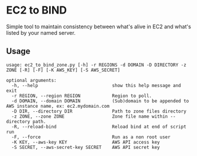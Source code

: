 # EC2 to BIND
Simple tool to maintain consistency between what's alive in EC2 and what's listed by your named server.

## Usage
    usage: ec2_to_bind_zone.py [-h] -r REGIONS -d DOMAIN -D DIRECTORY -z ZONE [-R] [-F] [-K AWS_KEY] [-S AWS_SECRET]

    optional arguments:
      -h, --help                            show this help message and exit
      -r REGION, --region REGION            Region to poll.
      -d DOMAIN, --domain DOMAIN            (Sub)domain to be appended to AWS instance name, ex: ec2.mydomain.com
      -D DIR, --directory DIR               Path to zone files directory
      -z ZONE, --zone ZONE                  Zone file name within --directory path.
      -R, --reload-bind                     Reload bind at end of script run
      -F, --force                           Run as a non root user
      -K KEY, --aws-key KEY                 AWS API access key
      -S SECRET, --aws-secret-key SECRET    AWS API secret key
